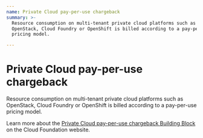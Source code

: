 ```yaml
---
name: Private Cloud pay-per-use chargeback
summary: >-
  Resource consumption on multi-tenant private cloud platforms such as
  OpenStack, Cloud Foundry or OpenShift is billed according to a pay-per-use
  pricing model.

---
```


# Private Cloud pay-per-use chargeback

Resource consumption on multi-tenant private cloud platforms such as OpenStack, Cloud Foundry or OpenShift is billed according to a pay-per-use pricing model.

Learn more about the [Private Cloud pay-per-use chargeback Building Block](https://cloudfoundation.meshcloud.io/maturity-model/cost-management/private-cloud-pay-per-use-chargeback.html) on the Cloud Foundation website.
